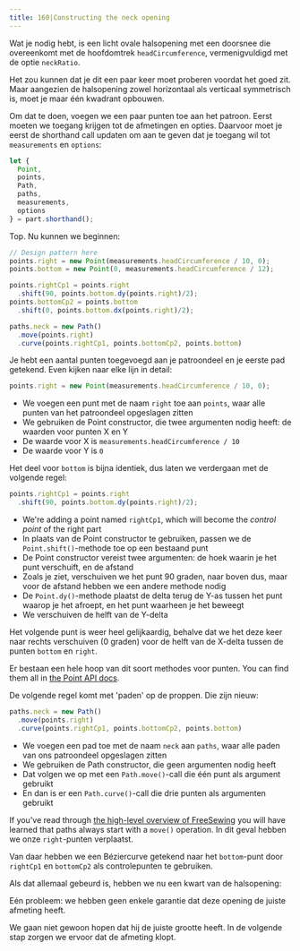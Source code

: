 ```yaml
---
title: 160|Constructing the neck opening
---
```


Wat je nodig hebt, is een licht ovale halsopening met een doorsnee die overeenkomt met de hoofdomtrek `headCircumference`, vermenigvuldigd met de optie `neckRatio`.

Het zou kunnen dat je dit een paar keer moet proberen voordat het goed zit. Maar aangezien de halsopening zowel horizontaal als verticaal symmetrisch is, moet je maar één kwadrant opbouwen.

Om dat te doen, voegen we een paar punten toe aan het patroon. Eerst moeten we toegang krijgen tot de afmetingen en opties. Daarvoor moet je eerst de shorthand call updaten om aan te geven dat je toegang wil tot `measurements` en `options`:


```js
let {
  Point,
  points,
  Path,
  paths,
  measurements,
  options
} = part.shorthand();
```

Top. Nu kunnen we beginnen:

```js
// Design pattern here
points.right = new Point(measurements.headCircumference / 10, 0);
points.bottom = new Point(0, measurements.headCircumference / 12);

points.rightCp1 = points.right
  .shift(90, points.bottom.dy(points.right)/2);
points.bottomCp2 = points.bottom
  .shift(0, points.bottom.dx(points.right)/2);

paths.neck = new Path()
  .move(points.right)
  .curve(points.rightCp1, points.bottomCp2, points.bottom)
```

Je hebt een aantal punten toegevoegd aan je patroondeel en je eerste pad getekend. Even kijken naar elke lijn in detail:

```js
points.right = new Point(measurements.headCircumference / 10, 0);
```

 - We voegen een punt met de naam `right` toe aan `points`, waar alle punten van het patroondeel opgeslagen zitten
 - We gebruiken de Point constructor, die twee argumenten nodig heeft: de waarden voor punten X en Y
 - De waarde voor X is `measurements.headCircumference / 10`
 - De waarde voor Y is `0`

Het deel voor `bottom` is bijna identiek, dus laten we verdergaan met de volgende regel:

```js
points.rightCp1 = points.right
  .shift(90, points.bottom.dy(points.right)/2);
```

 - We're adding a point named `rightCp1`, which will become the *control point* of the right part
 - In plaats van de Point constructor te gebruiken, passen we de `Point.shift()`-methode toe op een bestaand punt
 - De Point constructor vereist twee argumenten: de hoek waarin je het punt verschuift, en de afstand
 - Zoals je ziet, verschuiven we het punt 90 graden, naar boven dus, maar voor de afstand hebben we een andere methode nodig
 - De `Point.dy()`-methode plaatst de delta terug de Y-as tussen het punt waarop je het afroept, en het punt waarheen je het beweegt
 - We verschuiven de helft van de Y-delta

Het volgende punt is weer heel gelijkaardig, behalve dat we het deze keer naar rechts verschuiven (0 graden) voor de helft van de X-delta tussen de punten `bottom` en `right`.

<Tip>

Er bestaan een hele hoop van dit soort methodes voor punten. 
You can find them all in [the Point API docs](/referene/api/point/).

</Tip>

De volgende regel komt met 'paden' op de proppen. Die zijn nieuw:

```js
paths.neck = new Path()
  .move(points.right)
  .curve(points.rightCp1, points.bottomCp2, points.bottom)
```

 - We voegen een pad toe met de naam `neck` aan `paths`, waar alle paden van ons patroondeel opgeslagen zitten
 - We gebruiken de Path constructor, die geen argumenten nodig heeft
 - Dat volgen we op met een `Path.move()`-call die één punt als argument gebruikt
 - En dan is er een `Path.curve()`-call die drie punten als argumenten gebruikt

If you've read through [the high-level overview of FreeSewing](/guides/overview/) you will have learned that paths always start with a `move()` operation. In dit geval hebben we onze `right`-punten verplaatst.

Van daar hebben we een Béziercurve getekend naar het `bottom`-punt door `rightCp1` en `bottomCp2` als controlepunten te gebruiken.

Als dat allemaal gebeurd is, hebben we nu een kwart van de halsopening:

<Example pattern="tutorial" part="step2" caption="You have drawn your first path" />

Eén probleem: we hebben geen enkele garantie dat deze opening de juiste afmeting heeft.

We gaan niet gewoon hopen dat hij de juiste grootte heeft. In de volgende stap zorgen we ervoor dat de afmeting klopt.

